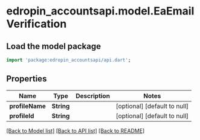 # edropin_accountsapi.model.EaEmailVerification

## Load the model package
```dart
import 'package:edropin_accountsapi/api.dart';
```

## Properties
Name | Type | Description | Notes
------------ | ------------- | ------------- | -------------
**profileName** | **String** |  | [optional] [default to null]
**profileId** | **String** |  | [optional] [default to null]

[[Back to Model list]](../README.md#documentation-for-models) [[Back to API list]](../README.md#documentation-for-api-endpoints) [[Back to README]](../README.md)


